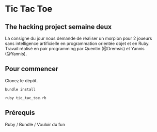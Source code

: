 # Tic Tac Toe
## The hacking project semaine deux
La consigne du jour nous demande de réaliser un morpion pour 2 joueurs sans intelligence artificielle en programmation orientée objet et en Ruby.<br/>
Travail réalisé en pair programming par Quentin (@Dremsis) et Yannis (@Yannis).
## Pour commencer
Clonez le dépôt.
```
bundle install
```
```
ruby tic_tac_toe.rb
```
## Prérequis
Ruby / Bundle / Vouloir du fun

